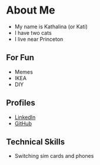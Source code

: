 
# About Me
* My name is Kathalina (or Kati)
* I have two cats
* I live near Princeton

## For Fun 
* Memes
* IKEA
* DIY 

## Profiles
* [LinkedIn](https://www.linkedin.com/in/kathalonso/)
* [GitHub](https://github.com/kathalonso)

## Technical Skills
* Switching sim cards and phones 

